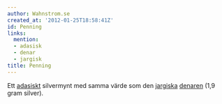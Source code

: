 ```yaml
---
author: Wahnstrom.se
created_at: '2012-01-25T18:58:41Z'
id: Penning
links:
  mention:
  - adasisk
  - denar
  - jargisk
title: Penning
---
```


Ett [adasiskt] silvermynt med samma värde som den [jargiska][] [denaren] (1,9 gram silver).

  [adasiskt]: adasisk
  [jargiska]: jargisk
  [denaren]: denar